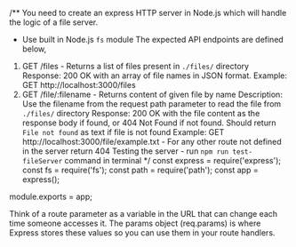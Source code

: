 /**
  You need to create an express HTTP server in Node.js which will handle the logic of a file server.
  - Use built in Node.js `fs` module
  The expected API endpoints are defined below,
  1. GET /files - Returns a list of files present in `./files/` directory
    Response: 200 OK with an array of file names in JSON format.
    Example: GET http://localhost:3000/files
  2. GET /file/:filename - Returns content of given file by name
     Description: Use the filename from the request path parameter to read the file from `./files/` directory
     Response: 200 OK with the file content as the response body if found, or 404 Not Found if not found. Should return `File not found` as text if file is not found
     Example: GET http://localhost:3000/file/example.txt
    - For any other route not defined in the server return 404
    Testing the server - run `npm run test-fileServer` command in terminal
 */
const express = require('express');
const fs = require('fs');
const path = require('path');
const app = express();


module.exports = app;


Think of a route parameter as a variable in the URL that can change each time someone accesses it. The params object (req.params) is where Express stores these values so you can use them in your route handlers.